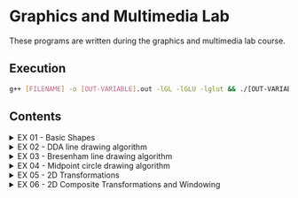 # Graphics and Multimedia Lab

These programs are written during the graphics and multimedia lab course.

## Execution

```bash
g++ [FILENAME] -o [OUT-VARIABLE].out -lGL -lGLU -lglut && ./[OUT-VARIABLE].out 
```

## Contents

<!-- markdownlint-disable -->
<details>
    <summary>EX 01 - Basic Shapes</summary>
    <ul>
        <li><a href="./EX01 - Basic Output Primitives/01-PrimitiveShapes.cpp">Basic Shapes</a></li>
        <li><a href="./EX01 - Basic Output Primitives/02-CheckerBoard.cpp">Checkerboard</a></li>
        <li><a href="./EX01 - Basic Output Primitives/03-HouseScribble.cpp">House Scribble</a></li>
    <ul>
</details>
<details>
    <summary>EX 02 - DDA line drawing algorithm</summary>
    <ul>
        <li><a href="./EX02 - DDA Line Drawing Algorithm/01-DdaSample.cpp">Sample input</a></li>
        <li><a href="./EX02 - DDA Line Drawing Algorithm/02-DdaUser.cpp">User input</a></li>
    <ul>
</details>
<details>
    <summary>EX 03 - Bresenham line drawing algorithm</summary>
    <ul>
        <li><a href="./EX03 - Bresenham's Line Drawing Algorithm/01-BresenhamSample.cpp">Sample input</a></li>
        <li><a href="./EX03 - Bresenham's Line Drawing Algorithm/02-BresenhamUser.cpp">User input</a></li>
    <ul>
</details>
<details>
    <summary>EX 04 - Midpoint circle drawing algorithm</summary>
    <ul>
        <li><a href="./EX04 - Midpoint Circle Algorithm/01-MidpointCircle.cpp">Drawing circle using Midpoint Algo.</a></li>
        <li><a href="./EX04 - Midpoint Circle Algorithm/02-OmnitrixScribble.cpp">Custom Omnitrix using Lines and circles</a></li>
    <ul>
</details>
<details>
    <summary>EX 05 - 2D Transformations</summary>
    <ul>
        <li><a href="./EX05 - 2D Transformations/01-Translation.cpp">Translation</a></li>
        <li><a href="./EX05 - 2D Transformations/02-Rotation.cpp">Rotation</a></li>
        <li><a href="./EX05 - 2D Transformations/03-Scaling.cpp">Scaling</a></li>
        <li><a href="./EX05 - 2D Transformations/04-Reflection.cpp">Reflection</a></li>
        <li><a href="./EX05 - 2D Transformations/05-Shearing.cpp">Shearing</a></li>
    <ul>
</details>
<details>
    <summary>EX 06 - 2D Composite Transformations and Windowing</summary>
    <ul>
        <li><a href="./EX06 - 2D Composite Transforms and Windowing/01-CompositeTransforms.cpp">Composite Transformation</a></li>
        <li><a href="./EX06 - 2D Composite Transforms and Windowing/02-WindowToViewport.cpp">Window to viewport conversion</a></li>
    <ul>
</details>
<!-- markdownlint-enable -->

